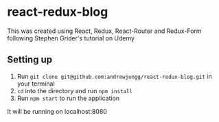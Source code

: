 # react-redux-blog

This was created using React, Redux, React-Router and Redux-Form following Stephen Grider's tutorial on Udemy

## Setting up

1. Run `git clone git@github.com:andrewjungg/react-redux-blog.git` in your terminal
2. `cd` into the directory and run `npm install`
3. Run `npm start` to run the application

It will be running on localhost:8080
